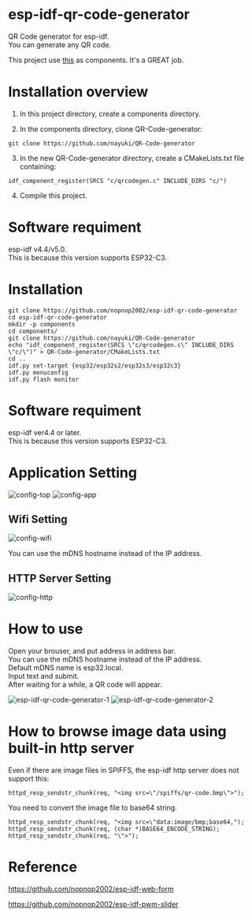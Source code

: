 # esp-idf-qr-code-generator
QR Code generator for esp-idf.   
You can generate any QR code.   

This project use [this](https://github.com/nayuki/QR-Code-generator) as components. It's a GREAT job.   

# Installation overview
1. In this project directory, create a components directory.

2. In the components directory, clone QR-Code-generator:
```
git clone https://github.com/nayuki/QR-Code-generator
```

3. In the new QR-Code-generator directory, create a CMakeLists.txt file containing:
```
idf_component_register(SRCS "c/qrcodegen.c" INCLUDE_DIRS "c/")
```

4. Compile this project.

# Software requiment
esp-idf v4.4/v5.0.   
This is because this version supports ESP32-C3.


# Installation
```
git clone https://github.com/nopnop2002/esp-idf-qr-code-generator
cd esp-idf-qr-code-generator
mkdir -p components
cd components/
git clone https://github.com/nayuki/QR-Code-generator
echo "idf_component_register(SRCS \"c/qrcodegen.c\" INCLUDE_DIRS \"c/\")" > QR-Code-generator/CMakeLists.txt
cd ..
idf.py set-target {esp32/esp32s2/esp32s3/esp32c3}
idf.py menuconfig
idf.py flash monitor
```

# Software requiment
esp-idf ver4.4 or later.   
This is because this version supports ESP32-C3.

# Application Setting

![config-top](https://user-images.githubusercontent.com/6020549/183276602-6abd8b3b-4816-4f67-91cb-b3fc76439381.jpg)
![config-app](https://user-images.githubusercontent.com/6020549/183276605-b1372459-bf61-4712-a855-95b59223a116.jpg)

## Wifi Setting

![config-wifi](https://user-images.githubusercontent.com/6020549/183276665-607e2ca0-6caa-43b1-a431-5b4888858ea5.jpg)

You can use the mDNS hostname instead of the IP address.   

## HTTP Server Setting

![config-http](https://user-images.githubusercontent.com/6020549/183277176-2ed5a850-d339-43d4-835f-a00ec021e661.jpg)

# How to use
Open your brouser, and put address in address bar.   
You can use the mDNS hostname instead of the IP address.   
Default mDNS name is esp32.local.   
Input text and submit.   
After waiting for a while, a QR code will appear.   

![esp-idf-qr-code-generator-1](https://user-images.githubusercontent.com/6020549/183276725-faf1fe52-c380-4b26-83d4-b2e3bb31d84b.jpg)
![esp-idf-qr-code-generator-2](https://user-images.githubusercontent.com/6020549/183276723-9f9c9240-2e07-4109-aff4-3c2e1c5dd7cf.jpg)


# How to browse image data using built-in http server   
Even if there are image files in SPIFFS, the esp-idf http server does not support this:   
```
httpd_resp_sendstr_chunk(req, "<img src=\"/spiffs/qr-code.bmp\">");
```

You need to convert the image file to base64 string.   
```
httpd_resp_sendstr_chunk(req, "<img src=\"data:image/bmp;base64,");
httpd_resp_sendstr_chunk(req, (char *)BASE64_ENCODE_STRING);
httpd_resp_sendstr_chunk(req, "\">");
```


# Reference
https://github.com/nopnop2002/esp-idf-web-form

https://github.com/nopnop2002/esp-idf-pwm-slider

